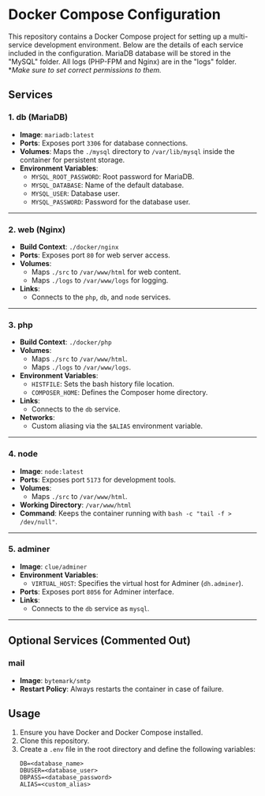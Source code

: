 # Docker Compose Configuration

This repository contains a Docker Compose project for setting up a multi-service development environment. Below are the details of each service included in the configuration.
MariaDB database will be stored in the "MySQL" folder. All logs (PHP-FPM and Nginx) are in the "logs" folder. **Make sure to set correct permissions to them.*

## Services

### 1. **db (MariaDB)**
- **Image**: `mariadb:latest`
- **Ports**: Exposes port `3306` for database connections.
- **Volumes**: Maps the `./mysql` directory to `/var/lib/mysql` inside the container for persistent storage.
- **Environment Variables**:
  - `MYSQL_ROOT_PASSWORD`: Root password for MariaDB.
  - `MYSQL_DATABASE`: Name of the default database.
  - `MYSQL_USER`: Database user.
  - `MYSQL_PASSWORD`: Password for the database user.

---

### 2. **web (Nginx)**
- **Build Context**: `./docker/nginx`
- **Ports**: Exposes port `80` for web server access.
- **Volumes**:
  - Maps `./src` to `/var/www/html` for web content.
  - Maps `./logs` to `/var/www/logs` for logging.
- **Links**:
  - Connects to the `php`, `db`, and `node` services.

---

### 3. **php**
- **Build Context**: `./docker/php`
- **Volumes**:
  - Maps `./src` to `/var/www/html`.
  - Maps `./logs` to `/var/www/logs`.
- **Environment Variables**:
  - `HISTFILE`: Sets the bash history file location.
  - `COMPOSER_HOME`: Defines the Composer home directory.
- **Links**:
  - Connects to the `db` service.
- **Networks**:
  - Custom aliasing via the `$ALIAS` environment variable.

---

### 4. **node**
- **Image**: `node:latest`
- **Ports**: Exposes port `5173` for development tools.
- **Volumes**:
  - Maps `./src` to `/var/www/html`.
- **Working Directory**: `/var/www/html`
- **Command**: Keeps the container running with `bash -c "tail -f > /dev/null"`.

---

### 5. **adminer**
- **Image**: `clue/adminer`
- **Environment Variables**:
  - `VIRTUAL_HOST`: Specifies the virtual host for Adminer (`dh.adminer`).
- **Ports**: Exposes port `8056` for Adminer interface.
- **Links**:
  - Connects to the `db` service as `mysql`.

---

## Optional Services (Commented Out)
### mail
- **Image**: `bytemark/smtp`
- **Restart Policy**: Always restarts the container in case of failure.

## Usage

1. Ensure you have Docker and Docker Compose installed.
2. Clone this repository.
3. Create a `.env` file in the root directory and define the following variables:
   ```env
   DB=<database_name>
   DBUSER=<database_user>
   DBPASS=<database_password>
   ALIAS=<custom_alias>
